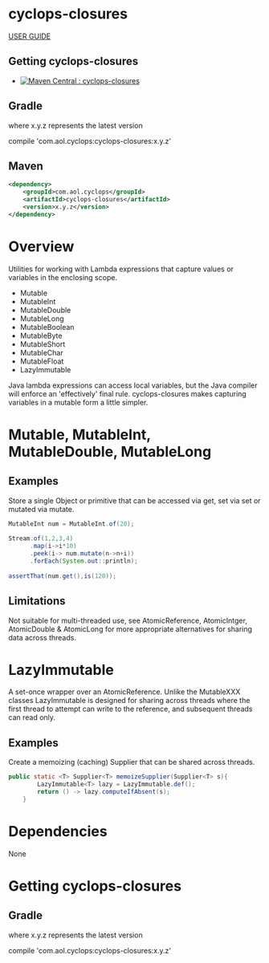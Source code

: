 # cyclops-closures

[USER GUIDE](http://gist.asciidoctor.org/?github-aol/cyclops//user-guide/lambdas.adoc)

## Getting cyclops-closures

* [![Maven Central : cyclops-closures](https://maven-badges.herokuapp.com/maven-central/com.aol.cyclops/cyclops-closures/badge.svg)](https://maven-badges.herokuapp.com/maven-central/com.aol.cyclops/cyclops-closures)


## Gradle

where x.y.z represents the latest version

compile 'com.aol.cyclops:cyclops-closures:x.y.z'

## Maven

```xml
<dependency>
    <groupId>com.aol.cyclops</groupId>
    <artifactId>cyclops-closures</artifactId>
    <version>x.y.z</version>
</dependency>
```

# Overview

Utilities for working with Lambda expressions that capture values or variables in the enclosing scope.

* Mutable
* MutableInt
* MutableDouble
* MutableLong
* MutableBoolean
* MutableByte
* MutableShort
* MutableChar
* MutableFloat
* LazyImmutable


Java lambda expressions can access local variables, but the Java compiler will enforce an 'effectively' final rule. cyclops-closures makes capturing variables in a mutable form a little simpler.

# Mutable, MutableInt, MutableDouble, MutableLong

## Examples

Store a single Object or primitive that can be accessed via get, set via set or mutated via mutate.

```java
MutableInt num = MutableInt.of(20);
		    
Stream.of(1,2,3,4)
      .map(i->i*10)
      .peek(i-> num.mutate(n->n+i))
      .forEach(System.out::println);
		    
assertThat(num.get(),is(120));
```



## Limitations

Not suitable for multi-threaded use, see AtomicReference, AtomicIntger, AtomicDouble & AtomicLong for more appropriate alternatives for sharing data across threads.

# LazyImmutable

A set-once wrapper over an AtomicReference. Unlike the MutableXXX classes LazyImmutable is designed for sharing across threads where the first thread to attempt can write to the reference, and subsequent threads can read only.

## Examples

Create a memoizing (caching) Supplier that can be shared across threads.

```java
public static <T> Supplier<T> memoizeSupplier(Supplier<T> s){
		LazyImmutable<T> lazy = LazyImmutable.def();
		return () -> lazy.computeIfAbsent(s);
	}
```

# Dependencies

None

# Getting cyclops-closures

## Gradle

where x.y.z represents the latest version

compile 'com.aol.cyclops:cyclops-closures:x.y.z'